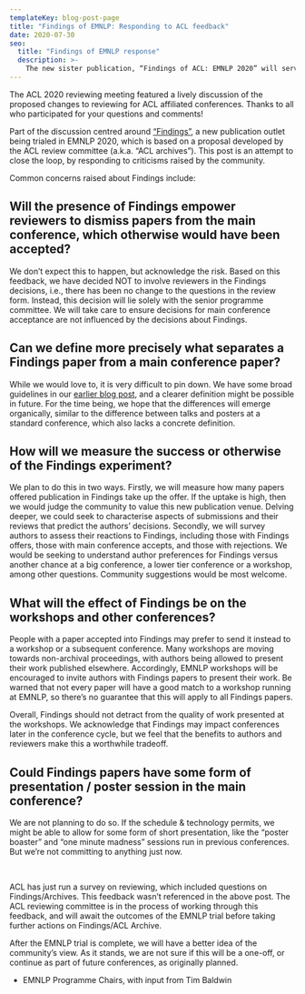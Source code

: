 ```yaml
---
templateKey: blog-post-page
title: "Findings of EMNLP: Responding to ACL feedback"
date: 2020-07-30
seo:
  title: "Findings of EMNLP response"
  description: >- 
    The new sister publication, “Findings of ACL: EMNLP 2020” will serve as an online companion publication for papers that are not accepted for publication in the main conference. Here we answer several concerns and criticisms raised in the recent ACL 2020 review meeting.
---
```


The ACL 2020 reviewing meeting featured a lively discussion of the proposed changes to reviewing for ACL affiliated conferences. Thanks to all who participated for your questions and comments! 

Part of the discussion centred around [“Findings”](/blog/2020-04-19-findings-of-emnlp), a new publication outlet being trialed in EMNLP 2020, which is based on a proposal developed by the ACL review committee (a.k.a. “ACL archives”). This post is an  attempt to close the loop, by responding to criticisms raised by the community. 

Common concerns raised about Findings include:

## Will the presence of Findings empower reviewers to dismiss papers from the main conference, which otherwise would have been accepted?

We don’t expect this to happen, but acknowledge the risk. Based on this feedback, we have decided NOT to involve reviewers in the Findings decisions, i.e., there has been no change to the questions in the review form. Instead, this decision will lie solely with the senior programme committee. We will take care to ensure decisions for main conference acceptance are not influenced by the decisions about Findings.

## Can we define more precisely what separates a Findings paper from a main conference paper?

While we would love to, it is very difficult to pin down. We have some broad guidelines in our [earlier blog post](/blog/2020-04-19-findings-of-emnlp), and a clearer definition might be possible in future. For the time being, we hope that the differences will emerge organically, similar to the difference between talks and posters at a standard conference, which also lacks a concrete definition.

## How will we measure the success or otherwise of the Findings experiment?

We plan to do this in two ways.  Firstly, we will measure how many papers offered publication in Findings take up the offer. If the uptake is high, then we would judge the community to value this new publication venue. Delving deeper, we could seek to characterise aspects of submissions and their reviews that predict the authors’ decisions. Secondly, we will survey authors to assess their reactions to Findings, including those with Findings offers, those with main conference accepts, and those with rejections. We would be seeking to understand author preferences for Findings versus another chance at a big conference, a lower tier conference or a workshop, among other questions. Community suggestions would be most welcome.

## What will the effect of Findings be on the workshops and other conferences?

People with a paper accepted into Findings may prefer to send it instead to a workshop or a subsequent conference. Many workshops are moving towards non-archival proceedings, with authors being allowed to present their work published elsewhere. Accordingly, EMNLP workshops will be encouraged to invite authors with Findings papers to present their work. Be warned that not every paper will have a good match to a workshop running at EMNLP, so there’s no guarantee that this will apply to all Findings papers.

Overall, Findings should not detract from the quality of work presented at the workshops. We acknowledge that Findings may impact conferences later in the conference cycle, but we feel that the benefits to authors and reviewers make this a worthwhile tradeoff. 

## Could Findings papers have some form of presentation / poster session in the main conference?

We are not planning to do so. If the schedule & technology permits, we might be able to allow for some form of short presentation, like the “poster boaster” and “one minute madness” sessions run in previous conferences. But we’re not committing to anything just now.

<p>&nbsp;</p>

ACL has just run a survey on reviewing, which included questions on Findings/Archives. This feedback wasn’t referenced in the above post. The ACL reviewing committee is in the process of working through this feedback, and will await the outcomes of the EMNLP trial before taking further actions on Findings/ACL Archive. 

After the EMNLP trial is complete, we will have a better idea of the community’s view. As it stands, we are not sure if this will be a one-off, or continue as part of future conferences, as originally planned.

- EMNLP Programme Chairs, with input from Tim Baldwin

